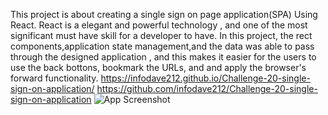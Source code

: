 This project is about creating a single sign on page application(SPA) Using React. React is a elegant and powerful technology , and one of the most significant must have skill for a developer to have. In this project, the rect components,application state management,and the data was able to pass through the designed application , and this makes it easier for the users to use the back bottons, bookmark the URLs, and and apply the browser's forward functionality.
https://infodave212.github.io/Challenge-20-single-sign-on-application/
https://github.com/infodave212/Challenge-20-single-sign-on-application
![App Screenshot](./images/deployed.jpg)



